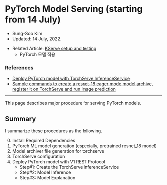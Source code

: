 # PyTorch Model Serving (starting from 14 July)

- Sung-Soo Kim
- Updated: 14 July, 2022.

* Related Article: [KServe setup and testing](https://github.com/traindb-project/traindb-ml/tree/main/kserve)
	* PyTorch 모델 적용

### References

* [Deploy PyTorch model with TorchServe InferenceService](https://kserve.github.io/website/master/modelserving/v1beta1/torchserve/)
* [Sample commands to create a resnet-18 eager mode model archive, register it on TorchServe and run image prediction](https://github.com/pytorch/serve/tree/master/examples/image_classifier/resnet_18)

---

This page describes major procedure for serving PyTorch models.

## Summary

I summarize these procedures as the following.

0. Install Required Dependencies
1. PyTorch ML model generation (especially, pretrained resnet_18 model)
2. Model archiver file generation for torchserve
3. TorchServe configuration
4. Deploy PyTorch model with V1 REST Protocol
   * Step#1: Create the TorchServe InferenceService
   * Step#2: Model Inference
   * Step#3: Model Explanation

   
   
   

   
    	


